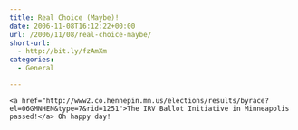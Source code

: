 ```yaml
---
title: Real Choice (Maybe)!
date: 2006-11-08T16:12:22+00:00
url: /2006/11/08/real-choice-maybe/
short-url:
  - http://bit.ly/fzAmXm
categories:
  - General

---
```

<div class='microid-mailto+http:sha1:c2f08235863a00e9f36c38fa11b8406af980bd52'>
  
    <a href="http://www2.co.hennepin.mn.us/elections/results/byrace?el=06GMNHEN&type=7&rid=1251">The IRV Ballot Initiative in Minneapolis passed!</a> Oh happy day!
  

